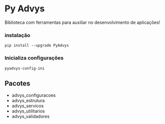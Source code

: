 # Py Advys

Biblioteca com ferramentas para auxiliar no desenvolvimento de aplicações!

### instalação
```
pip install --upgrade PyAdvys
```
### Inicializa configurações
```
pyadvys-config-ini
```
## Pacotes

* advys_configuracoes
* advys_estrutura
* advys_servicos
* advys_utilitarios
* advys_validadores